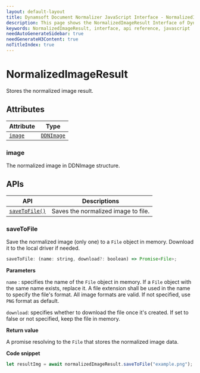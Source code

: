 ```yaml
---
layout: default-layout
title: Dynamsoft Document Normalizer JavaScript Interface - NormalizedImageResult
description: This page shows the NormalizedImageResult Interface of Dynamsoft Document Normalizer for JavaScript SDK.
keywords: NormalizedImageResult, interface, api reference, javascript
needAutoGenerateSidebar: true
needGenerateH3Content: true
noTitleIndex: true
---
```


# NormalizedImageResult

Stores the normalized image result.

## Attributes

| Attribute | Type |
| --------- | ---- |
| [`image`](#image) | [`DDNImage`](ddn-image.md) |

### image

The normalized image in DDNImage structure.

## APIs

| API | Descriptions |
| --------- | ------------ |
| [`saveToFile()`](#savetofile) | Saves the normalized image to file. |

### saveToFile

Save the normalized image (only one) to a `File` object in memory. Download it to the local driver if needed.

```js
saveToFile: (name: string, download?: boolean) => Promise<File>;
```

**Parameters**

`name` : specifies the name of the `File` object in memory. If a `File` object with the same name exists, replace it. A file extension shall be used in the name to specify the file's format. All image formats are valid. If not specified, use `PNG` format as default.

`download`: specifies whether to download the file once it's created. If set to false or not specified, keep the file in memory.

**Return value**

A promise resolving to the `File` that stores the normalized image data. 

**Code snippet**

```js
let resultImg = await normalizedImageResult.saveToFile("example.png");
```
